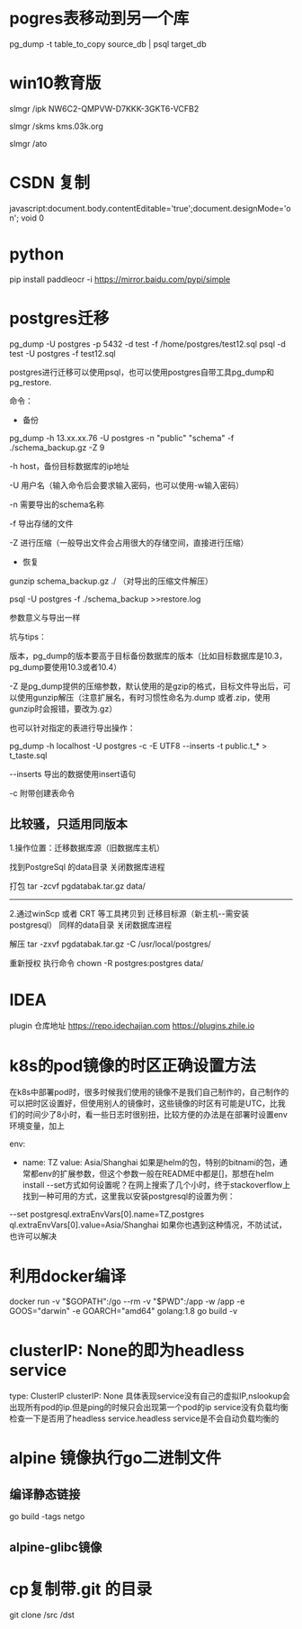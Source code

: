 # pogres表移动到另一个库
pg_dump -t table_to_copy source_db | psql target_db

# win10教育版
slmgr /ipk NW6C2-QMPVW-D7KKK-3GKT6-VCFB2

slmgr /skms kms.03k.org

slmgr /ato


# CSDN 复制
javascript:document.body.contentEditable='true';document.designMode='on'; void 0

# python

pip install paddleocr -i https://mirror.baidu.com/pypi/simple

# postgres迁移

pg_dump -U postgres -p 5432 -d test -f /home/postgres/test12.sql
psql -d test -U postgres -f test12.sql


postgres进行迁移可以使用psql，也可以使用postgres自带工具pg_dump和pg_restore.

命令：

- 备份

pg_dump -h 13.xx.xx.76 -U postgres -n "public" "schema" -f ./schema_backup.gz -Z 9

-h host，备份目标数据库的ip地址

-U 用户名（输入命令后会要求输入密码，也可以使用-w输入密码）

-n 需要导出的schema名称

-f 导出存储的文件

-Z 进行压缩（一般导出文件会占用很大的存储空间，直接进行压缩）

- 恢复

gunzip schema_backup.gz ./ （对导出的压缩文件解压）

psql -U postgres -f ./schema_backup >>restore.log

参数意义与导出一样

坑与tips：

版本，pg_dump的版本要高于目标备份数据库的版本（比如目标数据库是10.3， pg_dump要使用10.3或者10.4）

-Z 是pg_dump提供的压缩参数，默认使用的是gzip的格式，目标文件导出后，可以使用gunzip解压（注意扩展名，有时习惯性命名为.dump 或者.zip，使用gunzip时会报错，要改为.gz）

也可以针对指定的表进行导出操作：

pg_dump -h localhost -U postgres -c -E UTF8 --inserts -t public.t_* > t_taste.sql

--inserts 导出的数据使用insert语句

-c 附带创建表命令

## 比较骚，只适用同版本
1.操作位置：迁移数据库源（旧数据库主机）

找到PostgreSql 的data目录   关闭数据库进程

打包 tar -zcvf pgdatabak.tar.gz data/

------------------------------------------------------------------

2.通过winScp 或者 CRT 等工具拷贝到    迁移目标源（新主机--需安装postgresql）  同样的data目录 关闭数据库进程

解压  tar -zxvf pgdatabak.tar.gz -C /usr/local/postgres/

重新授权 执行命令  chown -R postgres:postgres data/

# IDEA
plugin 仓库地址 https://repo.idechajian.com https://plugins.zhile.io

# k8s的pod镜像的时区正确设置方法
在k8s中部署pod时，很多时候我们使用的镜像不是我们自己制作的，自己制作的可以把时区设置好，但使用别人的镜像时，这些镜像的时区有可能是UTC，比我们的时间少了8小时，看一些日志时很别扭，比较方便的办法是在部署时设置env环境变量，加上

env:
- name: TZ
  value: Asia/Shanghai
如果是helm的包，特别的bitnami的包，通常都env的扩展参数，但这个参数一般在README中都是[]，那想在helm install --set方式如何设置呢？在网上搜索了几个小时，终于stackoverflow上找到一种可用的方式，这里我以安装postgresql的设置为例：

--set postgresql.extraEnvVars\[0\].name=TZ,postgres
ql.extraEnvVars\[0\].value=Asia\/Shanghai
如果你也遇到这种情况，不防试试，也许可以解决

# 利用docker编译
docker run -v "$GOPATH":/go --rm -v "$PWD":/app -w /app -e GOOS="darwin" -e GOARCH="amd64" golang:1.8 go build -v

# clusterIP: None的即为headless service
type: ClusterIP
clusterIP: None
具体表现service没有自己的虚拟IP,nslookup会出现所有pod的ip.但是ping的时候只会出现第一个pod的ip
service没有负载均衡
检查一下是否用了headless service.headless service是不会自动负载均衡的

# alpine 镜像执行go二进制文件
## 编译静态链接
go build -tags netgo
## alpine-glibc镜像

# cp复制带.git 的目录
git clone /src /dst